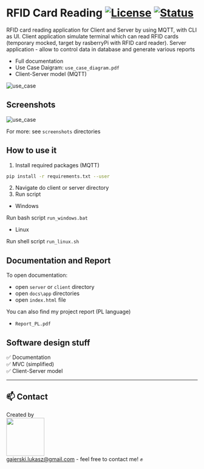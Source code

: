 ﻿# RFID Card Reading [![License](https://img.shields.io/badge/licence-MIT-blue)](https://choosealicense.com/licenses/mit/) [![Status](https://img.shields.io/badge/status-work--in--progress-yellow)](https://github.com/Ukasz09/RFID-card-reading)

 
RFID card reading application for Client and Server by using MQTT, with CLI as UI. Client application simulate terminal which can read RFID cards (temporary mocked, target by rasberryPi with RFID card reader). Server application - allow to control data in database and generate various reports
<br/>
- Full documentation <br/>
- Use Case Daigram: `use_case_diagram.pdf`
- Client-Server model (MQTT)

![use_case](https://raw.githubusercontent.com/Ukasz09/RFID-card-reading/master/screenshots/use_case.png)

## Screenshots 

![use_case](https://raw.githubusercontent.com/Ukasz09/RFID-card-reading/master/screenshots/client_server.png)

For more: see `screenshots` directories 

## How to use it
1. Install required packages (MQTT) <br/>

```bash
pip install -r requirements.txt --user
```

2. Navigate do client or server directory
3. Run script

- Windows
 
Run bash script `run_windows.bat`

- Linux 

Run shell script `run_linux.sh` 

## Documentation and Report

To open documentation:
- open `server` or `client` directory
- open `docs\app` directories
- open `index.html` file

You can also find my project report (PL language)
- `Report_PL.pdf` 

## Software design stuff
✅ Documentation <br/>
✅ MVC (simplified) <br/>
✅ Client-Server model <br/>
___
## 📫 Contact 
Created by <br/>
<a href="https://github.com/Ukasz09" target="_blank"><img src="https://avatars0.githubusercontent.com/u/44710226?s=460&v=4"  width="100px;"></a>
<br/> gajerski.lukasz@gmail.com - feel free to contact me! ✊
